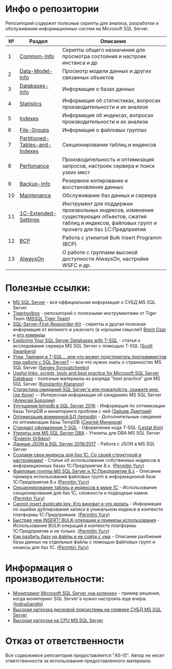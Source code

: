 # Инфо о репозитории

Репозиторий содержит полезные скрипты для анализа, разработки и обслуживания информационных систем на Microsoft SQL Server.

| № | Раздел | Описание |
| - | ------ | -------- |
| 1 | [Common-Info](SQL-Server-Common-Info) | Cкрипты общего назначения для просмотра состояния и настроек инстанса и др |
| 2 | [Data-Model-Info](SQL-Server-Data-Model-Info) | Просмотр модели данных и других связанных объектов |
| 3 | [Databases-Info](SQL-Server-Databases-Info) | Информация о базах данных |
| 4 | [Statistics](SQL-Server-Statistics) | Информация об статистиках, вопросах производительности и их анализе |
| 5 | [Indexes](SQL-Server-Indexes) | Информация об индексах, вопросах производительности и их анализе |
| 6 | [File-Groups](SQL-Server-File-Groups) | Информация о файловых группах |
| 7 | [Partitioned-Tables-and-Indexes](SQL-Server-Partitioned-Tables-and-Indexes) | Секционирование таблиц и индексов |
| 8 | [Perfomance](SQL-Server-Perfomance) | Производительность и оптимизация запросов, настроек сервера и поиск узких мест  |
| 9 | [Backup-Info](SQL-Server-Backup-Info) | Резервное копирование и восстановление данных |
| 10 | [Maintenance](SQL-Server-Maintenance) | Обслуживание баз данных и сервера |
| 11 | [1С-Extended-Settings](1С-Extended-Database-Settings-Maintenance) | Инструмент для поддержки произвольных индексов, изменение существующих объектов, сжатия таблиц и индексов, файловых групп и прочего для баз 1С:Предприятия |
| 12 | [BCP](SQL-Server-BCP) | Работа с утилитой Bulk Insert Programm (BCP) |
| 13 | [AlwaysOn](SQL-Server-AlwaysOnP) | О работе с группами высокой доступности AlwaysOn, настройке WSFC и др. |

# Полезные ссылки:

* [MS SQL Server](https://docs.microsoft.com/ru-ru/sql/) - вся оффициальная информация о СУБД MS SQL Server
* [Tigertoolbox](https://github.com/Microsoft/tigertoolbox) - репозиторий с полезными инструментами от Tiger Team ([MSSQL Tiger Team](https://blogs.msdn.microsoft.com/sql_server_team/))
* [SQL-Server-First-Responder-Kit](https://github.com/BrentOzarULTD/SQL-Server-First-Responder-Kit) - скрипты и другая полезная информация от великого и ужасного (в хорошем смысле!) [Brent Ozar](https://github.com/BrentOzar) и [его команды](https://github.com/BrentOzarULTD)
* [Exploring Your SQL Server Databases with T-SQL](https://www.red-gate.com/simple-talk/sql/database-administration/exploring-your-sql-server-databases-with-t-sql/) - статья о исследование сервера MS SQL Server с помощью T-SQL ([Scott Swanberg](https://www.red-gate.com/simple-talk/author/scott-swanberg/))
* [Утки, Таиланд и T-SQL… или что может подстерегать программистов при работе с SQL Server?](https://habrahabr.ru/post/315142/) 
 -- все что нужно знать о странностях MS SQL Server ([Sergey Syrovatchenko](https://habrahabr.ru/users/AlanDenton/))
* [Useful links, scripts, tools and best practice for Microsoft SQL Server Database](https://github.com/ktaranov/sqlserver-kit) - полезные материалы из разряда "best practice" для MS SQL Server ([Konstantin
Ktaranov](https://github.com/ktaranov))
* [Статистика ожиданий SQL Server'а или пожалуйста, скажите мне, где болит](https://habrahabr.ru/post/216309/) -- Интересная информация об ожиданиях MS SQL Server ([Алексей Бородин](https://habrahabr.ru/users/minamoto/))
* [Улучшения tempdb в SQL Server 2016](http://sqlcom.ru/dba-tools/tempdb-in-sql-server-2016/) - Информация по оптимизации базы TempDB и мониторинга проблем с ней ([Зайцев Дмитрий](http://sqlcom.ru/author/sqlcom/))
* [Оптимизация временной БД (tempdb)](https://minyurov.com/2016/07/24/mssql-tempdb-opt/) - Дополнительные сведения по оптимизации базы TempDB ([Сергей Минюров](https://minyurov.com/author/minyurov/))
* [Стандарт оформления T-SQL](https://github.com/lestatkim/opensql/blob/master/tsql_standart.md) - Оформление кода T-SQL ([Lestat Kim](https://github.com/lestatkim))
* [Утилиты для MS SQL Server DBA](https://github.com/jobgemws/Projects-MS-SQL-Server-DBA) - Утилиты для DBA MS SQL Server ([Evgeniy Gribkov](https://github.com/jobgemws))
* [Данные JSON в SQL Server 2016/2017](https://docs.microsoft.com/ru-ru/sql/relational-databases/json/json-data-sql-server) - Работа с JSON в MS SQL Server
* [Создаем свои индексы для баз 1С. Со своей структурой и настройками!](https://infostart.ru/public/936914/) - Статья об использовании собственных индексов в информационных базах 1С:Предприятие 8.x. ([Permitin Yury](https://github.com/YPermitin))
* [Файловые группы MS SQL Server и 1С:Предприятие 8.x](https://ypermitin.github.io/FileGroupsAnd1C) - Описание примера использования файловых групп в информационой базе 1С:Предприятия 8.x ([Permitin Yury](https://github.com/YPermitin))
* [Секционирование таблиц и индексов в мире 1С](https://infostart.ru/public/975144/) - Использование секционирования для баз 1С, сложности и подводные камни. ([Permitin Yury](https://github.com/YPermitin))
* [Cannot insert duplicate key. Кто виноват и что делать](https://infostart.ru/public/1010017/) - Информация по ошибке дублирования записи в уникальном индексе в контексте платформы 1С:Предприяние. ([Permitin Yury](https://github.com/YPermitin))
* [Быстрее чем INSERT! BULK-операции и примеры использования](https://infostart.ru/public/1009357/) - Использование BULK-операций в контексте платформы 1С:Предприятие и не только. ([Permitin Yury](https://github.com/YPermitin))
* [Как разбить базу на файлы и не сойти с ума](https://infostart.ru/public/1039011/) - Описание разбиения базы данных на отдельные файлы с помощью файловых групп и нюансы для баз 1С. ([Permitin Yury](https://github.com/YPermitin))


# Информация о производительности:

* [Мониторинг Microsoft SQL Server «на коленке»](https://habrahabr.ru/post/317426/) - пример решения, когда мониторинг SQL Server'а нужно настроить еще вчера. ([IndiraGandhi](https://habrahabr.ru/users/IndiraGandhi/))
* [Высокая нагрузка дисковой подсистемы на сервере СУБД MS SQL Server](https://its.1c.ru/db/metod8dev#content:5813:hdoc)
* [Высокая нагрузка на CPU MS SQL Server](https://its.1c.ru/db/metod8dev/content/5861/hdoc)

# Отказ от ответственности

Все содержимое репозитория предоставляется "AS-IS". Автор не несет ответственности за использование предоставленного материала.
